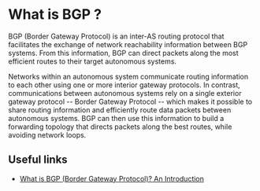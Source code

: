 # What is BGP ?

BGP (Border Gateway Protocol) is an inter-AS routing protocol that facilitates the exchange of network reachability information between BGP systems. From this information, BGP can direct packets along the most efficient routes to their target autonomous systems.

Networks within an autonomous system communicate routing information to each other using one or more interior gateway protocols. In contrast, communications between autonomous systems rely on a single exterior gateway protocol -- Border Gateway Protocol -- which makes it possible to share routing information and efficiently route data packets between autonomous systems. BGP can then use this information to build a forwarding topology that directs packets along the best routes, while avoiding network loops.

## Useful links

- [What is BGP (Border Gateway Protocol)? An Introduction](https://www.youtube.com/watch?v=A1KXPpqlNZ4)
